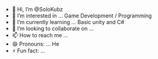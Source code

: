 - 👋 Hi, I’m @SoloKubz
- 👀 I’m interested in ... Game Development / Programming
- 🌱 I’m currently learning ... Basic unity and C#
- 💞️ I’m looking to collaborate on ...
- 📫 How to reach me ...
- 😄 Pronouns: ... He
- ⚡ Fun fact: ... 

<!---
SoloKubz/SoloKubz is a ✨ special ✨ repository because its `README.md` (this file) appears on your GitHub profile.
You can click the Preview link to take a look at your changes.
--->
